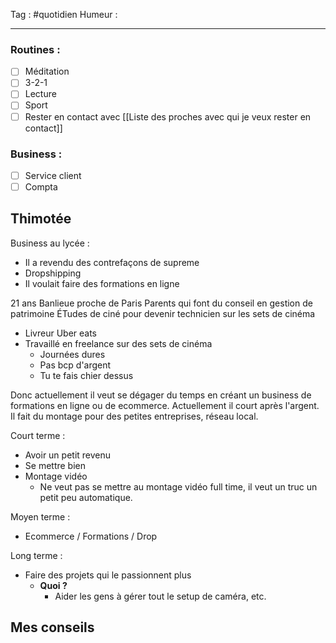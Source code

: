 Tag : #quotidien 
Humeur : 
***

### Routines : 
- [ ] Méditation
- [ ] 3-2-1
- [ ] Lecture
- [ ] Sport
- [ ] Rester en contact avec [[Liste des proches avec qui je veux rester en contact]]

### Business : 
- [ ] Service client 
- [ ] Compta 

## Thimotée 

Business au lycée : 
- Il a revendu des contrefaçons de supreme 
- Dropshipping 
- Il voulait faire des formations en ligne 

21 ans 
Banlieue proche de Paris 
Parents qui font du conseil en gestion de patrimoine 
ÉTudes de ciné pour devenir technicien sur les sets de cinéma 
- Livreur Uber eats
- Travaillé en freelance sur des sets de cinéma 
	- Journées dures 
	- Pas bcp d'argent
	- Tu te fais chier dessus

Donc actuellement il veut se dégager du temps en créant un business de formations en ligne ou de ecommerce. 
Actuellement il court après l'argent. 
Il fait du montage pour des petites entreprises, réseau local. 

Court terme : 
- Avoir un petit revenu 
- Se mettre bien
- Montage vidéo 
	- Ne veut pas se mettre au montage vidéo full time, il veut un truc un petit peu automatique. 

Moyen terme : 
- Ecommerce / Formations / Drop

Long terme : 
- Faire des projets qui le passionnent plus 
	- **Quoi ?**
		- Aider les gens à gérer tout le setup de caméra, etc. 

## Mes conseils 
